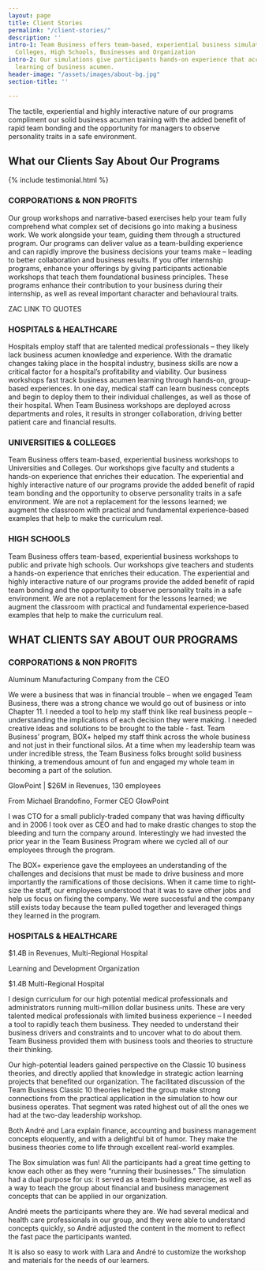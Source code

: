 ```yaml
---
layout: page
title: Client Stories
permalink: "/client-stories/"
description: ''
intro-1: Team Business offers team-based, experiential business simulations to Universities,
  Colleges, High Schools, Businesses and Organization
intro-2: Our simulations give participants hands-on experience that accelerates the
  learning of business acumen.
header-image: "/assets/images/about-bg.jpg"
section-title: ''

---
```

The tactile, experiential and highly interactive nature of our programs compliment our solid business acumen training with the added benefit of rapid team bonding and the opportunity for managers to observe personality traits in a safe environment.

## What our Clients Say About Our Programs

<!-- Add, edit, or delete client testimonials in 'Clients' -->  
{% include testimonial.html %}

### CORPORATIONS & NON PROFITS

Our group workshops and narrative-based exercises help your team fully comprehend what complex set of decisions go into making a business work. We work alongside your team, guiding them through a structured program. Our programs can deliver value as a team-building experience and can rapidly improve the business decisions your teams make – leading to better collaboration and business results. If you offer internship programs, enhance your offerings by giving participants actionable workshops that teach them foundational business principles. These programs enhance their contribution to your business during their internship, as well as reveal important character and behavioural traits.

ZAC LINK TO QUOTES

### HOSPITALS & HEALTHCARE

Hospitals employ staff that are talented medical professionals – they likely lack business acumen knowledge and experience. With the dramatic changes taking place in the hospital industry, business skills are now a critical factor for a hospital’s profitability and viability. Our business workshops fast track business acumen learning through hands-on, group-based experiences. In one day, medical staff can learn business concepts and begin to deploy them to their individual challenges, as well as those of their hospital. When Team Business workshops are deployed across departments and roles, it results in stronger collaboration, driving better patient care and financial results.

### UNIVERSITIES & COLLEGES

Team Business offers team-based, experiential business workshops to Universities and Colleges. Our workshops give faculty and students a hands-on experience that enriches their education. The experiential and highly interactive nature of our programs provide the added benefit of rapid team bonding and the opportunity to observe personality traits in a safe environment. We are not a replacement for the lessons learned; we augment the classroom with practical and fundamental experience-based examples that help to make the curriculum real.

### HIGH SCHOOLS

Team Business offers team-based, experiential business workshops to public and private high schools. Our workshops give teachers and students a hands-on experience that enriches their education. The experiential and highly interactive nature of our programs provide the added benefit of rapid team bonding and the opportunity to observe personality traits in a safe environment. We are not a replacement for the lessons learned; we augment the classroom with practical and fundamental experience-based examples that help to make the curriculum real.

## WHAT CLIENTS SAY ABOUT OUR PROGRAMS

### CORPORATIONS & NON PROFITS

Aluminum Manufacturing Company from the CEO

We were a business that was in financial trouble – when we engaged Team Business, there was a strong chance we would go out of business or into Chapter 11. I needed a tool to help my staff think like real business people – understanding the implications of each decision they were making. I needed creative ideas and solutions to be brought to the table - fast. Team Business’ program, BOX+ helped my staff think across the whole business and not just in their functional silos. At a time when my leadership team was under incredible stress, the Team Business folks brought solid business thinking, a tremendous amount of fun and engaged my whole team in becoming a part of the solution.

GlowPoint | $26M in Revenues, 130 employees

From Michael Brandofino, Former CEO GlowPoint

I was CTO for a small publicly-traded company that was having difficulty and in 2006 I took over as CEO and had to make drastic changes to stop the bleeding and turn the company around. Interestingly we had invested the prior year in the Team Business Program where we cycled all of our employees through the program.

The BOX+ experience gave the employees an understanding of the challenges and decisions that must be made to drive business and more importantly the ramifications of those decisions. When it came time to right-size the staff, our employees understood that it was to save other jobs and help us focus on fixing the company. We were successful and the company still exists today because the team pulled together and leveraged things they learned in the program.

### HOSPITALS & HEALTHCARE

$1.4B in Revenues, Multi-Regional Hospital

Learning and Development Organization

$1.4B Multi-Regional Hospital

I design curriculum for our high potential medical professionals and administrators running multi-million dollar business units. These are very talented medical professionals with limited business experience – I needed a tool to rapidly teach them business. They needed to understand their business drivers and constraints and to uncover what to do about them. Team Business provided them with business tools and theories to structure their thinking.

Our high-potential leaders gained perspective on the Classic 10 business theories, and directly applied that knowledge in strategic action learning projects that benefited our organization. The facilitated discussion of the Team Business Classic 10 theories helped the group make strong connections from the practical application in the simulation to how our business operates. That segment was rated highest out of all the ones we had at the two-day leadership workshop.

Both André and Lara explain finance, accounting and business management concepts eloquently, and with a delightful bit of humor. They make the business theories come to life through excellent real-world examples.

The Box simulation was fun! All the participants had a great time getting to know each other as they were “running their businesses.” The simulation had a dual purpose for us: it served as a team-building exercise, as well as a way to teach the group about financial and business management concepts that can be applied in our organization.

André meets the participants where they are. We had several medical and health care professionals in our group, and they were able to understand concepts quickly, so André adjusted the content in the moment to reflect the fast pace the participants wanted.

It is also so easy to work with Lara and André to customize the workshop and materials for the needs of our learners.